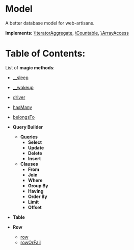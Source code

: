 # Model

A better database model for web-artisans.

**Implements:** [\IteratorAggregate](http://php.net/manual/en/class.iteratoraggregate.php),
                [\Countable](http://php.net/manual/en/class.countable.php),
                [\ArrayAccess](http://php.net/manual/en/class.arrayaccess.php)

# Table of Contents:

List of **magic methods**:

* [__sleep](#__sleep)
* [__wakeup](#__wakeup)

* [driver](#driver)
* [hasMany](#hasMany)
* [belongsTo](#belongsTo)
* **Query Builder**
    * **Queries**
        * **Select**
        * **Update**
        * **Delete**
        * **Insert**
    * **Clauses**
        * **From**
        * **Join**
        * **Where**
        * **Group By**
        * **Having**
        * **Order By**
        * **Limit**
        * **Offset**
* **Table**
* **Row**
    * [row](#row)
    * [rowOrFail](#rowOrFail)
